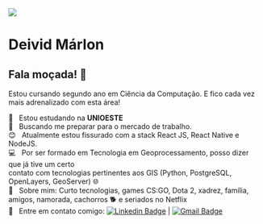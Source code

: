 <img width="auto" src="https://github.com/tgmarinho/tgmarinho/blob/master/banner.png">

# Deivid Márlon

## Fala moçada! 👋
Estou cursando segundo ano em Ciência da Computação. E fico cada vez mais adrenalizado com esta área! 

 :rocket:  &nbsp; Estou estudando na **UNIOESTE**
 <br/> :purple_heart: &nbsp; Buscando me preparar para o mercado de trabalho.
 <br/> :blush: &nbsp; Atualmente estou fissurado com a stack React JS, React Native e NodeJS.
 <br/> :computer: &nbsp; Por ser formado em Tecnologia em Geoprocessamento, posso dizer que já tive um certo <br/> contato com tecnologias pertinentes aos GIS (Python, PostgreSQL, OpenLayers, GeoServer) :globe_with_meridians:
 <br/> 💬  &nbsp; Sobre mim: Curto tecnologias, games CS:GO, Dota 2, xadrez, família, amigos, namorada, cachorros :dog2: e seriados no Netflix
 <br/> :email: &nbsp; Entre em contato comigo: [![Linkedin Badge](https://img.shields.io/badge/-DeividMárlon-blue?style=flat-square&logo=Linkedin&logoColor=white&link=https://www.linkedin.com/in/deivid-m%C3%A1rlon-3ab34541/)](https://www.linkedin.com/in/deivid-m%C3%A1rlon-3ab34541/) 
| 
[![Gmail Badge](https://img.shields.io/badge/-deividmarlon@gmail.com-c14438?style=flat-square&logo=Gmail&logoColor=white&link=mailto:deividmarlon@gmail.com)](mailto:deividmarlon@gmail.com)

```
